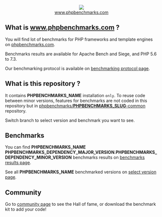 <p align="center">
  <img src="http://www.phpbenchmarks.com/images/logo_github.png">
  <br>
  <a href="http://www.phpbenchmarks.com" target="_blank">www.phpbenchmarks.com</a>
</p>

## What is www.phpbenchmarks.com ?

You will find lot of benchmarks for PHP frameworks and template engines on [phpbenchmarks.com](http://www.phpbenchmarks.com).

Benchmarks results are available for Apache Bench and Siege, and PHP 5.6 to 7.3.

Our benchmarking protocol is available on [benchmarking protocol page](http://www.phpbenchmarks.com/en/documentation/benchmarking-protocol).

## What is this repository ?

It contains ____PHPBENCHMARKS_NAME____ installation `only`.
To reuse code between minor versions, features for benchmarks are not coded in this repository
but in [phpbenchmarks/____PHPBENCHMARKS_SLUG____-common](https://github.com/phpbenchmarks/____PHPBENCHMARKS_SLUG____-common) repository.

Switch branch to select version and benchmark you want to see.

## Benchmarks

You can find ____PHPBENCHMARKS_NAME____ ____PHPBENCHMARKS_DEPENDENCY_MAJOR_VERSION____.____PHPBENCHMARKS_DEPENDENCY_MINOR_VERSION____ benchmarks results on
[benchmarks results page](http://www.phpbenchmarks.com/en/benchmark/____PHPBENCHMARKS_SLUG____/____PHPBENCHMARKS_DEPENDENCY_MAJOR_VERSION____.____PHPBENCHMARKS_DEPENDENCY_MINOR_VERSION____).

See all ____PHPBENCHMARKS_NAME____ benchmarked versions on [select version page](http://www.phpbenchmarks.com/en/benchmark/____PHPBENCHMARKS_SLUG____/version).

## Community

Go to [community page](http://www.phpbenchmarks.com/en/community) to see the Hall of fame, or download the benchmark kit to add your code!
